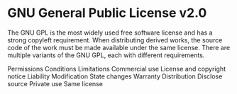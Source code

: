 GNU General Public License v2.0
===============================

The GNU GPL is the most widely used free software license and has a strong copyleft requirement. When distributing
derived works, the source code of the work must be made available under the same license. There are multiple variants of
the GNU GPL, each with different requirements.

Permissions                      Conditions                                                    Limitations
Commercial use                   License and copyright notice                                  Liability
Modification                     State changes                                                 Warranty
Distribution                     Disclose source
Private use                      Same license
